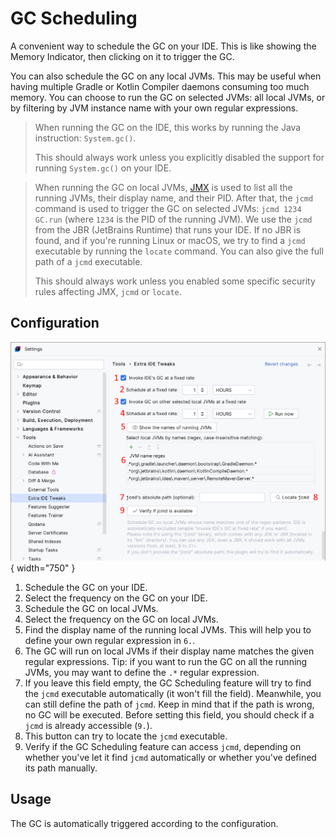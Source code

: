 <show-structure for="chapter,procedure,tab,def"/>

# GC Scheduling

A convenient way to schedule the GC on your IDE. This is like showing the Memory Indicator, then clicking on it to trigger the GC.

You can also schedule the GC on any local JVMs. This may be useful when having multiple Gradle or Kotlin Compiler daemons consuming too much memory. You can choose to run the GC on selected JVMs: all local JVMs, or by filtering by JVM instance name with your own regular expressions.

> When running the GC on the IDE, this works by running the Java instruction: `System.gc()`.
>
> This should always work unless you explicitly disabled the support for running `System.gc()` on your IDE.

> When running the GC on local JVMs, [JMX](https://en.wikipedia.org/wiki/Java_Management_Extensions) is used to list all the running JVMs, their display name, and their PID. After that, the `jcmd` command is used to trigger the GC on selected JVMs: `jcmd 1234 GC.run` (where `1234` is the PID of the running JVM). We use the `jcmd` from the JBR (JetBrains Runtime) that runs your IDE. If no JBR is found, and if you're running Linux or macOS, we try to find a `jcmd` executable by running the `locate` command. You can also give the full path of a `jcmd` executable.
>
> This should always work unless you enabled some specific security rules affecting JMX, `jcmd` or `locate`.

## Configuration

![](../../images/extra-ide-tweaks/extra-ide-tweaks-gc-scheduling-cfg.png){ width="750" }

1. Schedule the GC on your IDE.
2. Select the frequency on the GC on your IDE.
3. Schedule the GC on local JVMs.
4. Select the frequency on the GC on local JVMs.
5. Find the display name of the running local JVMs. This will help you to define your own regular expression in `6.`.
6. The GC will run on local JVMs if their display name matches the given regular expressions. Tip: if you want to run the GC on all the running JVMs, you may want to define the `.*` regular expression.
7. If you leave this field empty, the GC Scheduling feature will try to find the `jcmd` executable automatically (it won't fill the field). Meanwhile, you can still define the path of `jcmd`. Keep in mind that if the path is wrong, no GC will be executed. Before setting this field, you should check if a `jcmd` is already accessible (`9.`).
8. This button can try to locate the `jcmd` executable.
9. Verify if the GC Scheduling feature can access `jcmd`, depending on whether you've let it find `jcmd` automatically or whether you've defined its path manually.

## Usage

The GC is automatically triggered according to the configuration.
